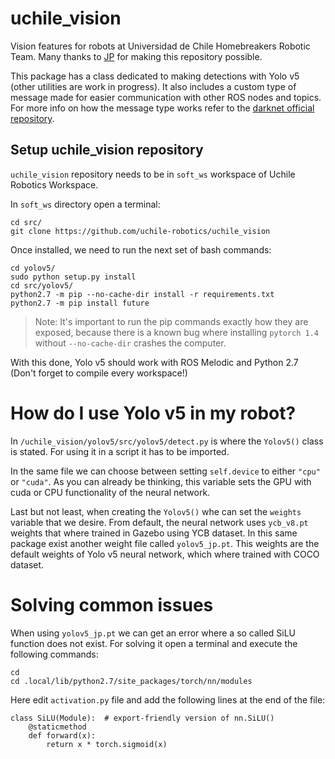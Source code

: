 # uchile_vision

Vision features for robots at Universidad de Chile Homebreakers Robotic Team. Many thanks to [JP][Jpcaceres] for making this repository possible.

This package has a class dedicated to making detections with Yolo v5 (other utilities are work in progress). It also includes a custom type of message made for easier communication with other ROS nodes and topics. For more info on how the message type works refer to the [darknet official repository][darknet].

## Setup uchile_vision repository

`uchile_vision` repository needs to be in `soft_ws` workspace of Uchile Robotics Workspace.

In `soft_ws` directory open a terminal:

```
cd src/
git clone https://github.com/uchile-robotics/uchile_vision
```

Once installed, we need to run the next set of bash commands:

```
cd yolov5/
sudo python setup.py install
cd src/yolov5/
python2.7 -m pip --no-cache-dir install -r requirements.txt
python2.7 -m pip install future
```
> Note: It's important to run the pip commands exactly how they are exposed, because there is a known bug where installing `pytorch 1.4` without `--no-cache-dir` crashes the computer.

With this done, Yolo v5 should work with ROS Melodic and Python 2.7 (Don't forget to compile every workspace!)

# How do I use Yolo v5 in my robot?

In `/uchile_vision/yolov5/src/yolov5/detect.py` is where the `Yolov5()` class is stated. For using it in a script it has to be imported.

In the same file we can choose between setting `self.device` to either `"cpu"` or `"cuda"`. As you can already be thinking, this variable sets the GPU with cuda or CPU functionality of the neural network. 

Last but not least, when creating the `Yolov5()` whe can set the `weights` variable that we desire. From default, the neural network uses `ycb_v8.pt` weights that where trained in Gazebo using YCB dataset. In this same package exist another weight file called `yolov5_jp.pt`. This weights are the default weights of Yolo v5 neural network, which where trained with COCO dataset.

# Solving common issues
When using `yolov5_jp.pt` we can get an error where a so called SiLU function does not exist. For solving it open a terminal and execute the following commands:

```
cd 
cd .local/lib/python2.7/site_packages/torch/nn/modules
```

Here edit `activation.py` file and add the following lines at the end of the file:

```
class SiLU(Module):  # export-friendly version of nn.SiLU()
    @staticmethod
    def forward(x):
        return x * torch.sigmoid(x)
```

[//]: # (These are reference links used in the body of this note and get stripped out when the markdown processor does its job. There is no need to format nicely because it shouldn't be seen. Thanks SO - http://stackoverflow.com/questions/4823468/store-comments-in-markdown-syntax)

   [dill]: <https://github.com/joemccann/dillinger>
   [darknet]: <https://github.com/leggedrobotics/darknet_ros/tree/master/darknet_ros_msgs>
   [Jpcaceres]: <https://github.com/Jpcaceres>     
